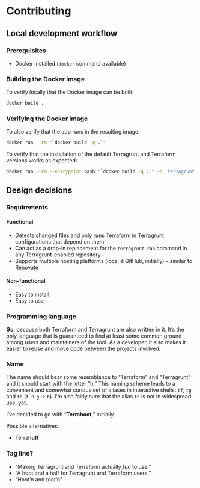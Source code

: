 # Contributing

## Local development workflow

### Prerequisites

- Docker installed (`docker` command available)

### Building the Docker image

To verify locally that the Docker image can be built:

```sh
docker build .
```

### Verifying the Docker image

To also verify that the app runs in the resulting image:

```sh
docker run --rm "`docker build -q .`"
```

To verify that the installation of the default Terragrunt and Terraform versions works as expected:

```sh
docker run --rm --entrypoint bash "`docker build -q .`" -c 'terragrunt run -- version'
```

## Design decisions

### Requirements

#### Functional

- Detects changed files and only runs Terraform in Terragrunt configurations that depend on them
- Can act as a drop-in replacement for the `terragrunt run` command in any Terragrunt-enabled repository
- Supports multiple hosting platforms (local & GitHub, initially) – similar to Renovate

#### Non-functional

- Easy to install
- Easy to use

### Programming language

**Go**, because both Terraform and Terragrunt are also written in it. It’s the only language that is guaranteed to find at least some common ground among users and maintainers of the tool. As a developer, it also makes it easier to reuse and move code between the projects involved.

### Name

The name should bear some resemblance to “Terraform” and “Terragrunt” and it should start with the letter “h.” This naming scheme leads to a convenient and somewhat curious set of aliases in interactive shells: `tf`, `tg` and `th` (`f` → `g` → `h`). I’m also fairly sure that the alias `th` is not in widespread use, yet.

I’ve decided to go with “**Terrahoot**,” initially.

Possible alternatives:

- Terra**huff**

### Tag line?

- “Making Terragrunt and Terraform actually _fun_ to use.”
- “A hoot and a half for Terragrunt and Terraform users.”
- “Hoot’n and toot’n”
